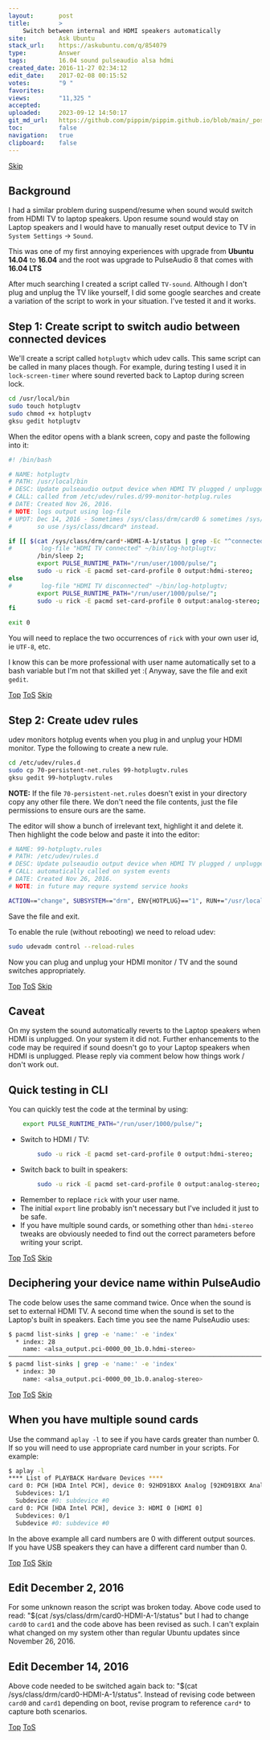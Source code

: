 ```yaml
---
layout:       post
title:        >
    Switch between internal and HDMI speakers automatically
site:         Ask Ubuntu
stack_url:    https://askubuntu.com/q/854079
type:         Answer
tags:         16.04 sound pulseaudio alsa hdmi
created_date: 2016-11-27 02:34:12
edit_date:    2017-02-08 00:15:52
votes:        "9 "
favorites:    
views:        "11,325 "
accepted:     
uploaded:     2023-09-12 14:50:17
git_md_url:   https://github.com/pippim/pippim.github.io/blob/main/_posts/2016/2016-11-27-Switch-between-internal-and-HDMI-speakers-automatically.md
toc:          false
navigation:   true
clipboard:    false
---
```





<a id="hdr1"></a>
<div class="hdr-bar">  <a href="#hdr2">Skip</a></div>

## Background

I had a similar problem during suspend/resume when sound would switch from HDMI TV to laptop speakers. Upon resume sound would stay on Laptop speakers and I would have to manually reset output device to TV in `System Settings` -> `Sound`.

This was one of my first annoying experiences with upgrade from **Ubuntu 14.04** to **16.04** and the root was upgrade to PulseAudio 8 that comes with **16.04 LTS**

After much searching I created a script called `TV-sound`. Although I don't plug and unplug the TV like yourself, I did some google searches and create a variation of the script to work in your situation. I've tested it and it works.

## Step 1: Create script to switch audio between connected devices

We'll create a script called `hotplugtv` which udev calls. This same script can be called in many places though. For example, during testing I used it in `lock-screen-timer` where sound reverted back to Laptop during screen lock.

``` bash
cd /usr/local/bin
sudo touch hotplugtv
sudo chmod +x hotplugtv
gksu gedit hotplugtv
```

When the editor opens with a blank screen, copy and paste the following into it:

``` bash
#! /bin/bash

# NAME: hotplugtv
# PATH: /usr/local/bin
# DESC: Update pulseaudio output device when HDMI TV plugged / unplugged
# CALL: called from /etc/udev/rules.d/99-monitor-hotplug.rules
# DATE: Created Nov 26, 2016.
# NOTE: logs output using log-file
# UPDT: Dec 14, 2016 - Sometimes /sys/class/drm/card0 & sometimes /sys/class/drm/card1
#       so use /sys/class/dmcard* instead.

if [[ $(cat /sys/class/drm/card*-HDMI-A-1/status | grep -Ec "^connected") -eq 1 ]]; then
#        log-file "HDMI TV connected" ~/bin/log-hotplugtv;
        /bin/sleep 2;
        export PULSE_RUNTIME_PATH="/run/user/1000/pulse/";
        sudo -u rick -E pacmd set-card-profile 0 output:hdmi-stereo;
else
#        log-file "HDMI TV disconnected" ~/bin/log-hotplugtv;
        export PULSE_RUNTIME_PATH="/run/user/1000/pulse/";
        sudo -u rick -E pacmd set-card-profile 0 output:analog-stereo;
fi

exit 0
```

You will need to replace the two occurrences of `rick` with your own user id, ie `UTF-8`, etc.

I know this can be more professional with user name automatically set to a bash variable but I'm not that skilled yet :( Anyway, save the file and exit `gedit`.


<a id="hdr2"></a>
<div class="hdr-bar">  <a href="#">Top</a>  <a href="#hdr1">ToS</a>  <a href="#hdr3">Skip</a></div>

## Step 2: Create udev rules

udev monitors hotplug events when you plug in and unplug your HDMI monitor. Type the following to create a new rule.

``` bash
cd /etc/udev/rules.d
sudo cp 70-persistent-net.rules 99-hotplugtv.rules
gksu gedit 99-hotplugtv.rules
```


**NOTE:** If the file `70-persistent-net.rules` doesn't exist in your directory copy any other file there. We don't need the file contents,
just the file permissions to ensure ours are the same.

The editor will show a bunch of irrelevant text, highlight it and delete it.  Then highlight the code below and paste it into the editor:

``` bash
# NAME: 99-hotplugtv.rules
# PATH: /etc/udev/rules.d
# DESC: Update pulseaudio output device when HDMI TV plugged / unplugged
# CALL: automatically called on system events
# DATE: Created Nov 26, 2016.
# NOTE: in future may requre systemd service hooks

ACTION=="change", SUBSYSTEM=="drm", ENV{HOTPLUG}=="1", RUN+="/usr/local/bin/hotplugtv"
```

Save the file and exit.

To enable the rule (without rebooting) we need to reload udev:

``` bash
sudo udevadm control --reload-rules
```

Now you can plug and unplug your HDMI monitor / TV and the sound switches appropriately.


<a id="hdr3"></a>
<div class="hdr-bar">  <a href="#">Top</a>  <a href="#hdr2">ToS</a>  <a href="#hdr4">Skip</a></div>

## Caveat

On my system the sound automatically reverts to the Laptop speakers when HDMI is unplugged. On your system it did not. Further enhancements to the code may be required if sound doesn't go to your Laptop speakers when HDMI is unplugged. Please reply via comment below how things work / don't work out.

## Quick testing in CLI

You can quickly test the code at the terminal by using:

``` bash
    export PULSE_RUNTIME_PATH="/run/user/1000/pulse/";
```

 - Switch to HDMI / TV:

``` bash
        sudo -u rick -E pacmd set-card-profile 0 output:hdmi-stereo;
```

 - Switch back to built in speakers:

``` bash
        sudo -u rick -E pacmd set-card-profile 0 output:analog-stereo;
```

 - Remember to replace `rick` with your user name. 
 - The initial `export` line probably isn't necessary but I've included it just to be safe. 
 - If you have multiple sound cards, or something other than `hdmi-stereo` tweaks are obviously needed to find out the correct parameters before writing your script.


<a id="hdr4"></a>
<div class="hdr-bar">  <a href="#">Top</a>  <a href="#hdr3">ToS</a>  <a href="#hdr5">Skip</a></div>

## Deciphering your device name within PulseAudio

The code below uses the same command twice. Once when the sound is set to external HDMI TV. A second time when the sound is set to the Laptop's built in speakers. Each time you see the name PulseAudio uses:

``` bash
$ pacmd list-sinks | grep -e 'name:' -e 'index'
  * index: 28
	name: <alsa_output.pci-0000_00_1b.0.hdmi-stereo>
───────────────────────────────────────────────────────────────────────────────
$ pacmd list-sinks | grep -e 'name:' -e 'index'
  * index: 30
	name: <alsa_output.pci-0000_00_1b.0.analog-stereo>
```


<a id="hdr5"></a>
<div class="hdr-bar">  <a href="#">Top</a>  <a href="#hdr4">ToS</a>  <a href="#hdr6">Skip</a></div>

## When you have multiple sound cards

Use the command `aplay -l` to see if you have cards greater than number 0. If so you will need to use appropriate card number in your scripts. For example:

``` bash
$ aplay -l
**** List of PLAYBACK Hardware Devices ****
card 0: PCH [HDA Intel PCH], device 0: 92HD91BXX Analog [92HD91BXX Analog]
  Subdevices: 1/1
  Subdevice #0: subdevice #0
card 0: PCH [HDA Intel PCH], device 3: HDMI 0 [HDMI 0]
  Subdevices: 0/1
  Subdevice #0: subdevice #0
```

In the above example all card numbers are 0 with different output sources. If you have USB speakers they can have a different card number than 0.


<a id="hdr6"></a>
<div class="hdr-bar">  <a href="#">Top</a>  <a href="#hdr5">ToS</a>  <a href="#hdr7">Skip</a></div>

## Edit December 2, 2016

For some unknown reason the script was broken today. Above code used to read: "$(cat /sys/class/drm/card0-HDMI-A-1/status" but I had to change `card0` to `card1` and the code above has been revised as such. I can't explain what changed on my system other than regular Ubuntu updates since November 26, 2016.

## Edit December 14, 2016

Above code needed to be switched again back to: "$(cat /sys/class/drm/card0-HDMI-A-1/status". Instead of revising code between `card0` and `card1` depending on boot, revise program to reference `card*` to capture both scenarios.


<a id="hdr7"></a>
<div class="hdr-bar">  <a href="#">Top</a>  <a href="#hdr6">ToS</a></div>

